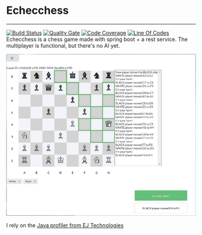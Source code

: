 # Echecchess
- - -
[![Build Status](https://travis-ci.org/EcheChess/echechess.svg?branch=master)](https://travis-ci.org/Doi9t/echechess)
[![Quality Gate](https://sonarcloud.io/api/badges/gate?key=ca.watier:echechess)](https://sonarcloud.io/dashboard?id=ca.watier:echechess)
[![Code Coverage](https://sonarcloud.io/api/badges/measure?key=ca.watier:echechess&metric=coverage)](https://sonarcloud.io/dashboard?id=ca.watier:echechess)
[![Line Of Codes](https://sonarcloud.io/api/badges/measure?key=ca.watier:echechess&metric=ncloc)](https://sonarcloud.io/dashboard?id=ca.watier:echechess)
<br>
Echecchess is a chess game made with spring boot + a rest service. The multiplayer is functional, but there's no AI yet.

![game preview](readme-img/preview.png)

I rely on the
<a href='http://www.ej-technologies.com/products/jprofiler/overview.html'>Java profiler from EJ Technologies</a>
